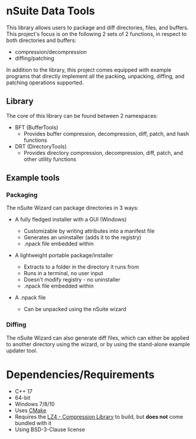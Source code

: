 # nSuite Data Tools

This library allows users to package and diff directories, files, and buffers. This project's focus is on the following 2 sets of 2 functions, in respect to both directories and buffers:
- compression/decompression
- diffing/patching

In addition to the library, this project comes equipped with example programs that directly implement all the packing, unpacking, diffing, and patching operations supported.

## Library
The core of this library can be found between 2 namespaces:  
- BFT (BufferTools)
  - Provides buffer compression, decompression, diff, patch, and hash functions
- DRT (DirectoryTools)
  - Provides directory compression, decompression, diff, patch, and other utility functions

## Example tools
### Packaging
The nSuite Wizard can package directories in 3 ways:
- A fully fledged installer with a GUI (Windows)
  - Customizable by writing attributes into a manifest file
  - Generates an uninstaller (adds it to the registry)
  - .npack file embedded within
  
- A lightweight portable package/installer
  - Extracts to a folder in the directory it runs from
  - Runs in a terminal, no user input
  - Doesn't modify registry - no uninstaller
  - .npack file embedded within
  
- A .npack file
  - Can be unpacked using the nSuite wizard

  
### Diffing
The nSuite Wizard can also generate diff files, which can either be applied to another directory using the wizard, or by using the stand-alone example updater tool.

# Dependencies/Requirements
 - C++ 17
 - 64-bit
 - Windows 7/8/10
 - Uses [CMake](https://cmake.org/)
 - Requires the [LZ4 - Compression Library](https://github.com/lz4/lz4) to build, but **does not** come bundled with it
 - Using BSD-3-Clause license
